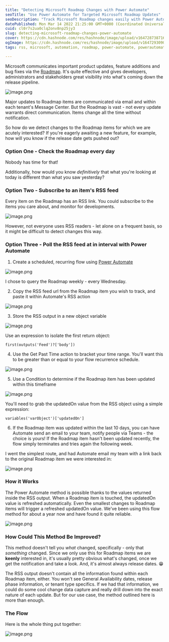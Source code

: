 ```yaml
---
title: "Detecting Microsoft Roadmap Changes with Power Automate"
seoTitle: "Use Power Automate for Targeted Microsoft Roadmap Updates"
seoDescription: "Track Microsoft Roadmap changes easily with Power Automate. Set up recurring flows to monitor updates and receive notifications for key features"
datePublished: Mon Mar 14 2022 21:25:00 GMT+0000 (Coordinated Universal Time)
cuid: cl0r7s2ua0clq2onv8np25jy3
slug: detecting-microsoft-roadmap-changes-power-automate
cover: https://cdn.hashnode.com/res/hashnode/image/upload/v1647287387169/vxFsrrUJ5.jpg
ogImage: https://cdn.hashnode.com/res/hashnode/image/upload/v1647293090158/DcMG0GxJu.jpg
tags: rss, microsoft, automation, roadmap, power-automate, powerautomate

---
```


Microsoft communicates important product updates, feature additions and bug fixes via the [Roadmap](https://www.microsoft.com/en-us/microsoft-365/roadmap?filters=). It's quite effective and gives developers, administrators and stakeholders great visibility into what's coming down the release pipeline.

![image.png](https://cdn.hashnode.com/res/hashnode/image/upload/v1647284811284/3br06nRvh.png)

Major updates to Roadmap items are communicated via email and within each tenant's Message Center. But the Roadmap is vast - not every update warrants direct communication. Items change all the time without notification.

So how do we detect changes to the Roadmap items for which we are acutely interested? If you're eagerly awaiting a new feature, for example, how will you know if the release date gets pushed out?

### Option One - Check the Roadmap every day

Nobody has time for that!

Additionally, how would you know *definitively* that what you're looking at today is different than what you saw yesterday?

### Option Two - Subscribe to an item's RSS feed

Every item on the Roadmap has an RSS link. You could subscribe to the items you care about, and monitor for developments.

![image.png](https://cdn.hashnode.com/res/hashnode/image/upload/v1647284956732/p8Hwp_PrL.png)

However, not everyone uses RSS readers - let alone on a frequent basis, so it might be difficult to detect changes this way.

### Option Three - Poll the RSS feed at in interval with Power Automate

1) Create a scheduled, recurring flow using [Power Automate](https://powerautomate.microsoft.com/)

![image.png](https://cdn.hashnode.com/res/hashnode/image/upload/v1647285230276/iv6rMGTj3.png)

I chose to query the Roadmap weekly - every Wednesday.

2) Copy the RSS feed url from the Roadmap item you wish to track, and paste it within Automate's RSS action

![image.png](https://cdn.hashnode.com/res/hashnode/image/upload/v1647285367672/c1FyZovP-.png)

3) Store the RSS output in a new object variable

![image.png](https://cdn.hashnode.com/res/hashnode/image/upload/v1647285411751/M6v0LMYJE.png)

Use an expression to isolate the first return object:

`first(outputs('Feed')?['body'])`

4) Use the Get Past Time action to bracket your time range. You'll want this to be greater than or equal to your flow recurrence schedule. 

![image.png](https://cdn.hashnode.com/res/hashnode/image/upload/v1647285650211/SODcXVanH.png)

5) Use a Condition to determine if the Roadmap item has been updated within this timeframe

![image.png](https://cdn.hashnode.com/res/hashnode/image/upload/v1647285788796/J4JfqIlET.png)

You'll need to grab the updatedOn value from the RSS object using a simple expression:

`variables('varObject')['updatedOn']` 

6) If the Roadmap item was updated within the last 10 days, you can have Automate send an email to your team, notify people via Teams - the choice is yours! If the Roadmap item hasn't been updated recently, the flow simply terminates and tries again the following week.

I went the simplest route, and had Automate email my team with a link back to the original Roadmap item we were interested in:

![image.png](https://cdn.hashnode.com/res/hashnode/image/upload/v1647286183896/Z-be9ilh3.png)

### How it Works

The Power Automate method is possible thanks to the values returned inside the RSS output. When a Roadmap item is touched, the updatedOn value is refreshed automatically. Even the smallest changes to Roadmap items will trigger a refreshed updatedOn value. We've been using this flow method for about a year now and have found it quite reliable.

![image.png](https://cdn.hashnode.com/res/hashnode/image/upload/v1647286617566/ntIIHARRe.png)

### How Could This Method Be Improved?

This method doesn't tell you *what* changed, specifically - only that *something* changed. Since we only use this for Roadmap items we are **keenly** interested in, it's usually pretty obvious what's changed, once we get the notification and take a look. And, it's almost always release dates. 😁

The RSS output doesn't contain all the information found within each Roadmap item, either. You won't see General Availability dates, release phase information, or tenant type specifics. If we had that information, we could do some cool change data capture and really drill down into the exact nature of each update. But for our use case, the method outlined here is more than enough.

### The Flow

Here is the whole thing put together:

![image.png](https://cdn.hashnode.com/res/hashnode/image/upload/v1647287494320/SBORIHWya.png)